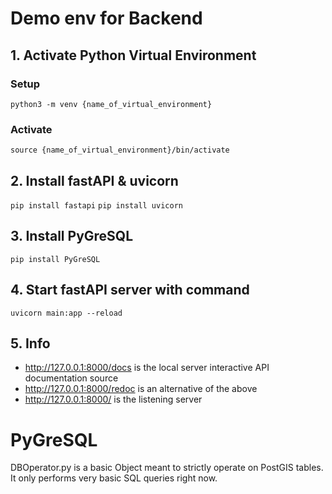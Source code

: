 # Demo env for Backend

## 1. Activate Python Virtual Environment
### Setup
`python3 -m venv {name_of_virtual_environment}`
### Activate
`source {name_of_virtual_environment}/bin/activate`

## 2. Install fastAPI & uvicorn
`pip install fastapi`
`pip install uvicorn`

## 3. Install PyGreSQL
`pip install PyGreSQL`

## 4. Start fastAPI server with command
`uvicorn main:app --reload`

## 5. Info
- http://127.0.0.1:8000/docs is the local server interactive API documentation source
- http://127.0.0.1:8000/redoc is an alternative of the above
- http://127.0.0.1:8000/ is the listening server

# PyGreSQL
DBOperator.py is a basic Object meant to strictly operate on PostGIS tables. It only performs very basic SQL queries right now.
